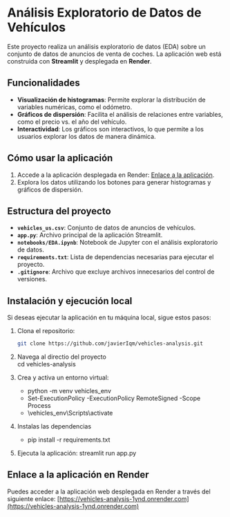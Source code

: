 # Análisis Exploratorio de Datos de Vehículos

Este proyecto realiza un análisis exploratorio de datos (EDA) sobre un conjunto de datos de anuncios de venta de coches. La aplicación web está construida con **Streamlit** y desplegada en **Render**.

## Funcionalidades
- **Visualización de histogramas**: Permite explorar la distribución de variables numéricas, como el odómetro.
- **Gráficos de dispersión**: Facilita el análisis de relaciones entre variables, como el precio vs. el año del vehículo.
- **Interactividad**: Los gráficos son interactivos, lo que permite a los usuarios explorar los datos de manera dinámica.

## Cómo usar la aplicación
1. Accede a la aplicación desplegada en Render: [Enlace a la aplicación](http://34.213.214.55:8501).
2. Explora los datos utilizando los botones para generar histogramas y gráficos de dispersión.

## Estructura del proyecto
- **`vehicles_us.csv`**: Conjunto de datos de anuncios de vehículos.
- **`app.py`**: Archivo principal de la aplicación Streamlit.
- **`notebooks/EDA.ipynb`**: Notebook de Jupyter con el análisis exploratorio de datos.
- **`requirements.txt`**: Lista de dependencias necesarias para ejecutar el proyecto.
- **`.gitignore`**: Archivo que excluye archivos innecesarios del control de versiones.

## Instalación y ejecución local
Si deseas ejecutar la aplicación en tu máquina local, sigue estos pasos:

1. Clona el repositorio:
   ```bash
   git clone https://github.com/javierIqm/vehicles-analysis.git

2. Navega al directio del proyecto  
    cd vehicles-analysis

3. Crea y activa un entorno virtual:
    * python -m venv vehicles_env
    * Set-ExecutionPolicy -ExecutionPolicy RemoteSigned -Scope Process
    * \vehicles_env\Scripts\activate

4. Instalas las dependencias     
    * pip install -r requirements.txt

5. Ejecuta la aplicación:
    streamlit run app.py


## Enlace a la aplicación en Render
Puedes acceder a la aplicación web desplegada en Render a través del siguiente enlace:
[https://vehicles-analysis-1ynd.onrender.com](https://vehicles-analysis-1ynd.onrender.com)
